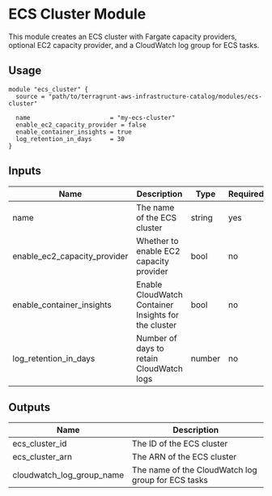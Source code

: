 # ECS Cluster Module

This module creates an ECS cluster with Fargate capacity providers, optional EC2 capacity provider, and a CloudWatch log group for ECS tasks.

## Usage

```hcl
module "ecs_cluster" {
  source = "path/to/terragrunt-aws-infrastructure-catalog/modules/ecs-cluster"

  name                      = "my-ecs-cluster"
  enable_ec2_capacity_provider = false
  enable_container_insights = true
  log_retention_in_days     = 30
}
```

## Inputs

| Name                      | Description                                         | Type    | Required |
|---------------------------|-----------------------------------------------------|---------|----------|
| name                      | The name of the ECS cluster                          | string  | yes      |
| enable_ec2_capacity_provider | Whether to enable EC2 capacity provider            | bool    | no       |
| enable_container_insights | Enable CloudWatch Container Insights for the cluster | bool    | no       |
| log_retention_in_days     | Number of days to retain CloudWatch logs            | number  | no       |

## Outputs

| Name                   | Description                          |
|------------------------|------------------------------------|
| ecs_cluster_id         | The ID of the ECS cluster           |
| ecs_cluster_arn        | The ARN of the ECS cluster          |
| cloudwatch_log_group_name | The name of the CloudWatch log group for ECS tasks |